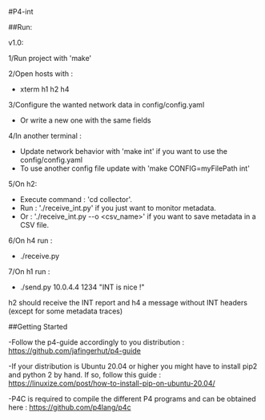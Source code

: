 #P4-int

##Run:

v1.0:

1/Run project with 'make'

2/Open hosts with :
  - xterm h1 h2 h4

3/Configure the wanted network data in config/config.yaml
  - Or write a new one with the same fields

4/In another terminal :
  - Update network behavior with 'make int' if you want to use the config/config.yaml
  - To use another config file update with 'make CONFIG=myFilePath int'

5/On h2:
  - Execute command : 'cd collector'.
  - Run : './receive_int.py' if you just want to monitor metadata.
  - Or : './receive_int.py --o <csv_name>' if you want to save metadata in a CSV file.

6/On h4 run :
  - ./receive.py

7/On h1 run :
  - ./send.py 10.0.4.4 1234 "INT is nice !"

	
h2 should receive the INT report and h4 a message without INT headers (except for some metadata traces)

##Getting Started

-Follow the p4-guide accordingly to you distribution : https://github.com/jafingerhut/p4-guide

-If your distribution is Ubuntu 20.04 or higher you might have to install pip2 and python 2 by hand.
 If so, follow this guide : https://linuxize.com/post/how-to-install-pip-on-ubuntu-20.04/

-P4C is required to compile the different P4 programs and can be obtained here : https://github.com/p4lang/p4c

